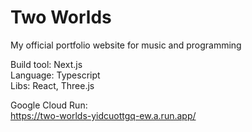 # Two Worlds

My official portfolio website for music and programming

Build tool: Next.js  
Language: Typescript  
Libs: React, Three.js

Google Cloud Run:  
https://two-worlds-yidcuottgq-ew.a.run.app/

